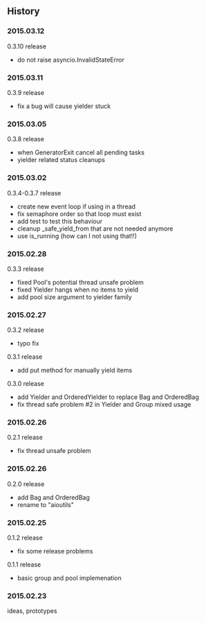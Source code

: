 ## History

### 2015.03.12

0.3.10 release

- do not raise asyncio.InvalidStateError

### 2015.03.11

0.3.9 release

- fix a bug will cause yielder stuck

### 2015.03.05

0.3.8 release

- when GeneratorExit cancel all pending tasks
- yielder related status cleanups

### 2015.03.02

0.3.4-0.3.7 release

- create new event loop if using in a thread
- fix semaphore order so that loop must exist
- add test to test this behaviour
- cleanup _safe_yield_from that are not needed anymore
- use is_running (how can I not using that!!)

### 2015.02.28

0.3.3 release

- fixed Pool's potential thread unsafe problem
- fixed Yielder hangs when no items to yield
- add pool size argument to yielder family

### 2015.02.27

0.3.2 release

- typo fix

0.3.1 release

- add put method for manually yield items

0.3.0 release

- add Yielder and OrderedYielder to replace Bag and OrderedBag
- fix thread safe problem #2 in Yielder and Group mixed usage

### 2015.02.26

0.2.1 release

- fix thread unsafe problem

### 2015.02.26

0.2.0 release

- add Bag and OrderedBag
- rename to "aioutils"

### 2015.02.25

0.1.2 release

- fix some release problems

0.1.1 release

- basic group and pool implemenation


### 2015.02.23

ideas, prototypes
